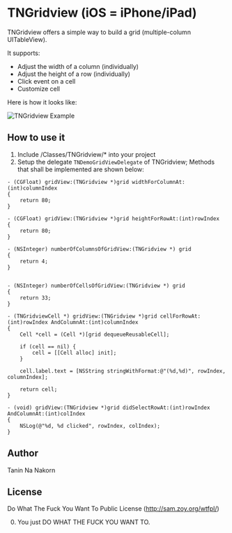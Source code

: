 TNGridview (iOS = iPhone/iPad)
========================

TNGridview offers a simple way to build a grid (multiple-column UITableView).

It supports:

* Adjust the width of a column (individually)
* Adjust the height of a row (individually)
* Click event on a cell
* Customize cell

Here is how it looks like:

![TNGridview Example](https://github.com/tanin47/UIGridview/raw/master/uigridview_example.png)


How to use it
------------------------
1. Include /Classes/TNGridview/* into your project
2. Setup the delegate ```TNDemoGridViewDelegate``` of TNGridview; Methods that shall be implemented are shown below:

```objc
- (CGFloat) gridView:(TNGridview *)grid widthForColumnAt:(int)columnIndex
{
	return 80;
}

- (CGFloat) gridView:(TNGridview *)grid heightForRowAt:(int)rowIndex
{
	return 80;
}

- (NSInteger) numberOfColumnsOfGridView:(TNGridview *) grid
{
	return 4;
}


- (NSInteger) numberOfCellsOfGridView:(TNGridview *) grid
{
	return 33;
}

- (TNGridviewCell *) gridView:(TNGridview *)grid cellForRowAt:(int)rowIndex AndColumnAt:(int)columnIndex
{
	Cell *cell = (Cell *)[grid dequeueReusableCell];
	
	if (cell == nil) {
		cell = [[Cell alloc] init];
	}
	
	cell.label.text = [NSString stringWithFormat:@"(%d,%d)", rowIndex, columnIndex];
	
	return cell;
}

- (void) gridView:(TNGridview *)grid didSelectRowAt:(int)rowIndex AndColumnAt:(int)colIndex
{
	NSLog(@"%d, %d clicked", rowIndex, colIndex);
}
```

Author
------------------------
Tanin Na Nakorn


License
---------

Do What The Fuck You Want To Public License (http://sam.zoy.org/wtfpl/)

0. You just DO WHAT THE FUCK YOU WANT TO.
